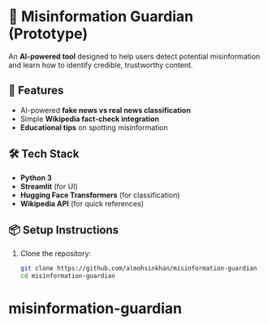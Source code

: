 # 📰 Misinformation Guardian (Prototype)

An **AI-powered tool** designed to help users detect potential misinformation and learn how to identify credible, trustworthy content.

## 🚀 Features
- AI-powered **fake news vs real news classification**
- Simple **Wikipedia fact-check integration**
- **Educational tips** on spotting misinformation

## 🛠️ Tech Stack
- **Python 3**
- **Streamlit** (for UI)
- **Hugging Face Transformers** (for classification)
- **Wikipedia API** (for quick references)

## 📦 Setup Instructions
1. Clone the repository:
   ```bash
   git clone https://github.com/almohsinkhan/misinformation-guardian
   cd misinformation-guardian
# misinformation-guardian
